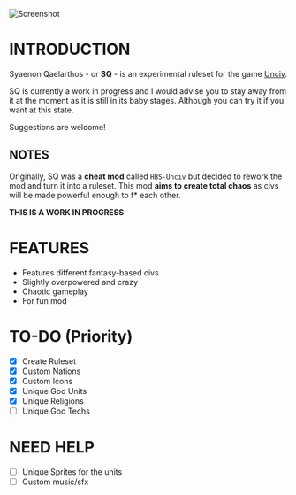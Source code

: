 ![Screenshot](https://images2.imgbox.com/d5/be/JfQXWw0m_o.png)

# INTRODUCTION
 Syaenon Qaelarthos - or __SQ__ - is an experimental ruleset for the game [Unciv](https://github.com/yairm210/Unciv).

 SQ is currently a work in progress and I would advise you to stay away from it at the moment as it is still in its baby stages. Although you can try it if you want at this state.

 Suggestions are welcome!

## NOTES
Originally, SQ was a __cheat mod__ called `HBS-Unciv` but decided to rework the mod and turn it into a ruleset. This mod __aims to create total chaos__ as civs will be made powerful enough to f* each other.

__THIS IS A WORK IN PROGRESS__

# FEATURES
- Features different fantasy-based civs
- Slightly overpowered and crazy
- Chaotic gameplay
- For fun mod

# TO-DO (Priority)
- [X] Create Ruleset
- [x] Custom Nations
- [x] Custom Icons
- [x] Unique God Units
- [x] Unique Religions
- [ ] Unique God Techs

# NEED HELP
- [ ] Unique Sprites for the units
- [ ] Custom music/sfx